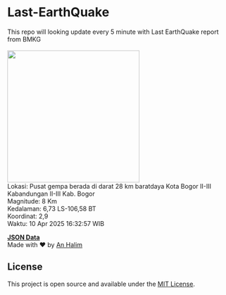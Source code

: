 # Last-EarthQuake
This repo will looking update every 5 minute with Last EarthQuake report from BMKG
<br>
<br>
<img src="undefined" width="300"/>
<br>
Lokasi: Pusat gempa berada di darat 28 km baratdaya Kota Bogor  II-III Kabandungan II-III Kab. Bogor <br>
Magnitude: 8 Km <br>
Kedalaman: 6,73 LS-106,58 BT <br>
Koordinat: 2,9 <br>
Waktu: 10 Apr 2025 16:32:57 WIB <br>

<a href="./data/data.json">**JSON Data**</a>
<br>
Made with ❤️ by <a href="https://github.com/an-halim">An Halim</a>
## License

This project is open source and available under the [MIT License](LICENSE).
